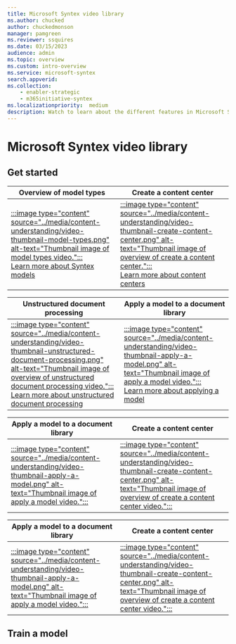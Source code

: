 ```yaml
---
title: Microsoft Syntex video library
ms.author: chucked
author: chuckedmonson
manager: pamgreen
ms.reviewer: ssquires
ms.date: 03/15/2023
audience: admin
ms.topic: overview
ms.custom: intro-overview
ms.service: microsoft-syntex
search.appverid: 
ms.collection: 
    - enabler-strategic
    - m365initiative-syntex
ms.localizationpriority:  medium
description: Watch to learn about the different features in Microsoft Syntex.
---
```


# Microsoft Syntex video library

## Get started

|Overview of model types  |Create a content center  |
|---------|---------|
|[:::image type="content" source="../media/content-understanding/video-thumbnail-model-types.png" alt-text="Thumbnail image of model types video.":::](https://www.microsoft.com/videoplayer/embed/RE4GJXS)<br>[Learn more about Syntex models](model-types-overview.md)    |[:::image type="content" source="../media/content-understanding/video-thumbnail-create-content-center.png" alt-text="Thumbnail image of overview of create a content center.":::](https://www.microsoft.com/videoplayer/embed/RE4GJXS)<br>[Learn more about content centers](create-a-content-center.md)         |

|Unstructured document processing  |Apply a model to a document library  |
|---------|---------|
|[:::image type="content" source="../media/content-understanding/video-thumbnail-unstructured-document-processing.png" alt-text="Thumbnail image of overview of unstructured document processing video.":::](https://www.microsoft.com/videoplayer/embed/RE4GJXS)<br>[Learn more about unstructured document processing](document-understanding-overview.md)    |[:::image type="content" source="../media/content-understanding/video-thumbnail-apply-a-model.png" alt-text="Thumbnail image of apply a model video.":::](https://www.microsoft.com/videoplayer/embed/RE4GJXS)<br>[Learn more about applying a model](apply-a-model.md)         |


|Apply a model to a document library  |Create a content center  |
|---------|---------|
|[:::image type="content" source="../media/content-understanding/video-thumbnail-apply-a-model.png" alt-text="Thumbnail image of apply a model video.":::](https://www.microsoft.com/videoplayer/embed/RE4GJXS)    |[:::image type="content" source="../media/content-understanding/video-thumbnail-create-content-center.png" alt-text="Thumbnail image of overview of create a content center video.":::](https://www.microsoft.com/videoplayer/embed/RE4GJXS)         |


|Apply a model to a document library  |Create a content center  |
|---------|---------|
|[:::image type="content" source="../media/content-understanding/video-thumbnail-apply-a-model.png" alt-text="Thumbnail image of apply a model video.":::](https://www.microsoft.com/videoplayer/embed/RE4GJXS)    |[:::image type="content" source="../media/content-understanding/video-thumbnail-create-content-center.png" alt-text="Thumbnail image of overview of create a content center video.":::](https://www.microsoft.com/videoplayer/embed/RE4GJXS)         |



## Train a model

